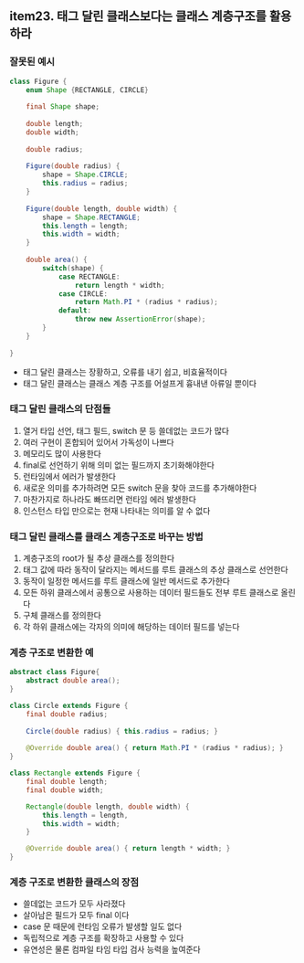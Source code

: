 ## item23. 태그 달린 클래스보다는 클래스 계층구조를 활용하라

### 잘못된 예시
```java
class Figure {
	enum Shape {RECTANGLE, CIRCLE}
    
	final Shape shape;
	
	double length;
	double width;
	
	double radius;
	
	Figure(double radius) {
		shape = Shape.CIRCLE;
		this.radius = radius;
    }
	
	Figure(double length, double width) {
		shape = Shape.RECTANGLE;
		this.length = length;
		this.width = width;
    }
	
	double area() {
		switch(shape) {
            case RECTANGLE:
				return length * width;
            case CIRCLE:
				return Math.PI * (radius * radius);
            default:
				throw new AssertionError(shape);
		}
    }
	
}
```
- 태그 달린 클래스는 장황하고, 오류를 내기 쉽고, 비효율적이다
- 태그 달린 클래스는 클래스 계층 구조를 어설프게 흉내낸 아류일 뿐이다

### 태그 달린 클래스의 단점들
1. 열거 타입 선언, 태그 필드, switch 문 등 쓸데없는 코드가 많다
2. 여러 구현이 혼합되어 있어서 가독성이 나쁘다
3. 메모리도 많이 사용한다
4. final로 선언하기 위해 의미 없는 필드까지 초기화해야한다
5. 런타임에서 에러가 발생한다
6. 새로운 의미를 추가하려면 모든 switch 문을 찾아 코드를 추가해야한다
7. 마찬가지로 하나라도 빠뜨리면 런타임 에러 발생한다
8. 인스턴스 타입 만으로는 현재 나타내는 의미를 알 수 없다

### 태그 달린 클래스를 클래스 계층구조로 바꾸는 방법
1. 계층구조의 root가 될 추상 클래스를 정의한다
2. 태그 값에 따라 동작이 달라지는 메서드를 루트 클래스의 추상 클래스로 선언한다
3. 동작이 일정한 메서드를 루트 클래스에 일반 메서드로 추가한다
4. 모든 하위 클래스에서 공통으로 사용하는 데이터 필드들도 전부 루트 클래스로 올린다
5. 구체 클래스를 정의한다
6. 각 하위 클래스에는 각자의 의미에 해당하는 데이터 필드를 넣는다

### 계층 구조로 변환한 예
```java
abstract class Figure{
	abstract double area();
}

class Circle extends Figure {
	final double radius;
	
	Circle(double radius) { this.radius = radius; }
    
    @Override double area() { return Math.PI * (radius * radius); }
}

class Rectangle extends Figure {
	final double length;
	final double width;

	Rectangle(double length, double width) {
		this.length = length,
        this.width = width;
	}

	@Override double area() { return length * width; }
}
```

### 계층 구조로 변환한 클래스의 장점
- 쓸데없는 코드가 모두 사라졌다
- 살아남은 필드가 모두 final 이다
- case 문 때문에 런타임 오류가 발생할 일도 없다
- 독립적으로 계층 구조를 확장하고 사용할 수 있다
- 유연성은 물론 컴파일 타임 타입 검사 능력을 높여준다



